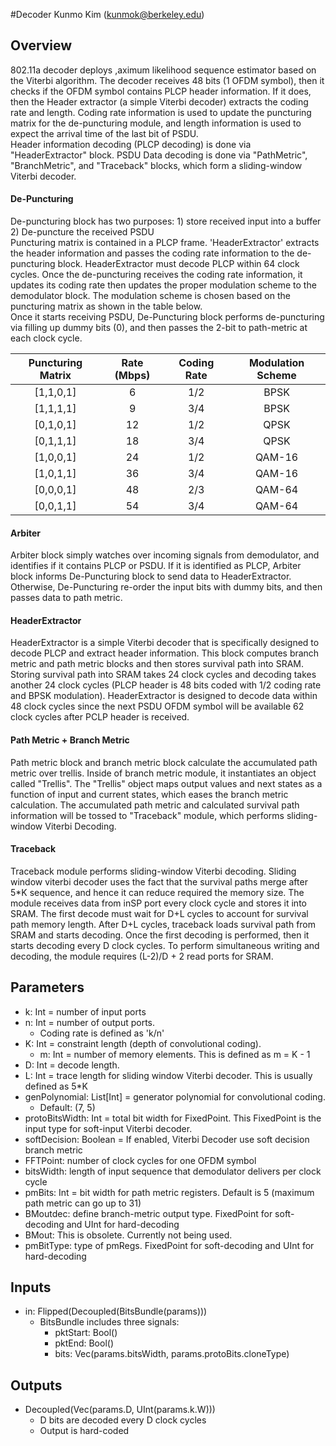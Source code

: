 #Decoder
Kunmo Kim (kunmok@berkeley.edu)

## Overview 
802.11a decoder deploys ,aximum likelihood sequence estimator based on the Viterbi algorithm. 
The decoder receives 48 bits (1 OFDM symbol), then it checks if the OFDM symbol contains PLCP header information. If it does, then the Header extractor (a simple Viterbi decoder) extracts the coding rate and length. Coding rate information is used to update the puncturing matrix for the de-puncturing module, and length information is used to expect the arrival time of the last bit of PSDU. 
<br />
Header information decoding (PLCP decoding) is done via "HeaderExtractor" block. PSDU Data decoding is done via "PathMetric", "BranchMetric", and "Traceback" blocks, which form a sliding-window Viterbi decoder. 
<br />


#### De-Puncturing 
De-puncturing block has two purposes: 1) store received input into a buffer 2) De-puncture the received PSDU 
<br /> Puncturing matrix is contained in a PLCP frame. 'HeaderExtractor' extracts the header information and passes the coding rate information to the de-puncturing block. HeaderExtractor must decode PLCP within 64 clock cycles.
Once the de-puncturing receives the coding rate information, it updates its coding rate then updates the proper modulation scheme to the demodulator block. The modulation scheme is chosen based on the puncturing matrix as shown in the table below. <br />
Once it starts receiving PSDU, De-Puncturing block performs de-puncturing via filling up dummy bits (0), and then passes the 2-bit to path-metric at each clock cycle. 

| Puncturing Matrix | Rate (Mbps) | Coding Rate | Modulation Scheme |
|:-----------:|:-------------------:|:---------------:|:-----------:|
| [1,1,0,1] | 6  | 1/2 | BPSK |
| [1,1,1,1] | 9  | 3/4 | BPSK |
| [0,1,0,1] | 12 | 1/2 | QPSK |
| [0,1,1,1] | 18 | 3/4 | QPSK | 
| [1,0,0,1] | 24 | 1/2 | QAM-16 |
| [1,0,1,1] | 36 | 3/4 | QAM-16 |
| [0,0,0,1] | 48 | 2/3 | QAM-64 |
| [0,0,1,1] | 54 | 3/4 | QAM-64 |

   
#### Arbiter 
Arbiter block simply watches over incoming signals from demodulator, and identifies if it contains PLCP or PSDU. If it is identified as PLCP, Arbiter block informs De-Puncturing block to send data to HeaderExtractor. Otherwise, De-Puncturing re-order the input bits with dummy bits, and then passes data to path metric.  

#### HeaderExtractor
HeaderExtractor is a simple Viterbi decoder that is specifically designed to decode PLCP and extract header information. This block computes branch metric and path metric blocks and then stores survival path into SRAM. Storing survival path into SRAM takes 24 clock cycles and decoding takes another 24 clock cycles (PLCP header is 48 bits coded with 1/2 coding rate and BPSK modulation). HeaderExtractor is designed to decode data within 48 clock cycles since the next PSDU OFDM symbol will be available 62 clock cycles after PCLP header is received. 

#### Path Metric + Branch Metric 
Path metric block and branch metric block calculate the accumulated path metric over trellis. Inside of branch metric module, it instantiates an object called "Trellis". The "Trellis" object maps output values and next states as a function of input and current states, which eases the branch metric calculation. 
The accumulated path metric and calculated survival path information will be tossed to "Traceback" module, which performs sliding-window Viterbi Decoding. 

#### Traceback 
Traceback module performs sliding-window Viterbi decoding. Sliding window viterbi decoder uses the fact that the survival paths merge after 5*K sequence, and hence it can reduce required the memory size. The module receives data from inSP port every clock cycle and stores it into SRAM. The first decode must wait for D+L cycles to account for survival path memory length. After D+L cycles, traceback loads survival path from SRAM and starts decoding. Once the first decoding is performed, then it starts decoding every D clock cycles. To perform simultaneous writing and decoding, the module requires (L-2)/D + 2 read ports for SRAM.   

## Parameters
* k: Int = number of input ports 
* n: Int = number of output ports. 
  + Coding rate is defined as 'k/n'
* K: Int = constraint length (depth of convolutional coding).
  + m: Int = number of memory elements. This is defined as m = K - 1
* D: Int = decode length.
* L: Int = trace length for sliding window Viterbi decoder. This is usually defined as 5*K 
* genPolynomial: List[Int] = generator polynomial for convolutional coding. 
  + Default: (7, 5) 
* protoBitsWidth: Int = total bit width for FixedPoint. This FixedPoint is the input type for soft-input Viterbi decoder. 
* softDecision: Boolean = If enabled, Viterbi Decoder use soft decision branch metric
* FFTPoint: number of clock cycles for one OFDM symbol
* bitsWidth: length of input sequence that demodulator delivers per clock cycle
* pmBits: Int = bit width for path metric registers. Default is 5 (maximum path metric can go up to 31)
* BMoutdec: define branch-metric output type. FixedPoint for soft-decoding and UInt for hard-decoding
* BMout: This is obsolete. Currently not being used. 
* pmBitType: type of pmRegs. FixedPoint for soft-decoding and UInt for hard-decoding 


## Inputs
* in: Flipped(Decoupled(BitsBundle(params)))
  + BitsBundle includes three signals: 
      + pktStart: Bool()
      + pktEnd: Bool()
      + bits: Vec(params.bitsWidth, params.protoBits.cloneType) 
   
## Outputs
* Decoupled(Vec(params.D, UInt(params.k.W))) 
  + D bits are decoded every D clock cycles 
  + Output is hard-coded 